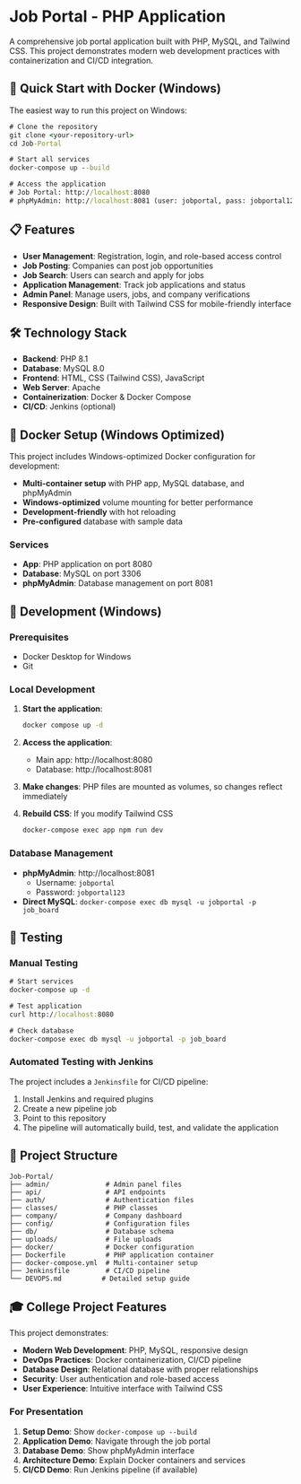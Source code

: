 # Job Portal - PHP Application

A comprehensive job portal application built with PHP, MySQL, and Tailwind CSS. This project demonstrates modern web development practices with containerization and CI/CD integration.

## 🚀 Quick Start with Docker (Windows)

The easiest way to run this project on Windows:

```cmd
# Clone the repository
git clone <your-repository-url>
cd Job-Portal

# Start all services
docker-compose up --build

# Access the application
# Job Portal: http://localhost:8080
# phpMyAdmin: http://localhost:8081 (user: jobportal, pass: jobportal123)
```

## 📋 Features

- **User Management**: Registration, login, and role-based access control
- **Job Posting**: Companies can post job opportunities
- **Job Search**: Users can search and apply for jobs
- **Application Management**: Track job applications and status
- **Admin Panel**: Manage users, jobs, and company verifications
- **Responsive Design**: Built with Tailwind CSS for mobile-friendly interface

## 🛠️ Technology Stack

- **Backend**: PHP 8.1
- **Database**: MySQL 8.0
- **Frontend**: HTML, CSS (Tailwind CSS), JavaScript
- **Web Server**: Apache
- **Containerization**: Docker & Docker Compose
- **CI/CD**: Jenkins (optional)

## 🐳 Docker Setup (Windows Optimized)

This project includes Windows-optimized Docker configuration for development:

- **Multi-container setup** with PHP app, MySQL database, and phpMyAdmin
- **Windows-optimized** volume mounting for better performance
- **Development-friendly** with hot reloading
- **Pre-configured** database with sample data

### Services

- **App**: PHP application on port 8080
- **Database**: MySQL on port 3306
- **phpMyAdmin**: Database management on port 8081

## 🔧 Development (Windows)

### Prerequisites

- Docker Desktop for Windows
- Git

### Local Development

1. **Start the application**:
   ```cmd
   docker compose up -d
   ```

2. **Access the application**:
   - Main app: http://localhost:8080
   - Database: http://localhost:8081

3. **Make changes**: PHP files are mounted as volumes, so changes reflect immediately

4. **Rebuild CSS**: If you modify Tailwind CSS
   ```cmd
   docker-compose exec app npm run dev
   ```

### Database Management

- **phpMyAdmin**: http://localhost:8081
  - Username: `jobportal`
  - Password: `jobportal123`
- **Direct MySQL**: `docker-compose exec db mysql -u jobportal -p job_board`

## 🧪 Testing

### Manual Testing

```cmd
# Start services
docker-compose up -d

# Test application
curl http://localhost:8080

# Check database
docker-compose exec db mysql -u jobportal -p job_board
```

### Automated Testing with Jenkins

The project includes a `Jenkinsfile` for CI/CD pipeline:

1. Install Jenkins and required plugins
2. Create a new pipeline job
3. Point to this repository
4. The pipeline will automatically build, test, and validate the application

## 📁 Project Structure

```
Job-Portal/
├── admin/              # Admin panel files
├── api/                # API endpoints
├── auth/               # Authentication files
├── classes/            # PHP classes
├── company/            # Company dashboard
├── config/             # Configuration files
├── db/                 # Database schema
├── uploads/            # File uploads
├── docker/             # Docker configuration
├── Dockerfile          # PHP application container
├── docker-compose.yml  # Multi-container setup
├── Jenkinsfile         # CI/CD pipeline
└── DEVOPS.md          # Detailed setup guide
```

## 🎓 College Project Features

This project demonstrates:

- **Modern Web Development**: PHP, MySQL, responsive design
- **DevOps Practices**: Docker containerization, CI/CD pipeline
- **Database Design**: Relational database with proper relationships
- **Security**: User authentication and role-based access
- **User Experience**: Intuitive interface with Tailwind CSS

### For Presentation

1. **Setup Demo**: Show `docker-compose up --build`
2. **Application Demo**: Navigate through the job portal
3. **Database Demo**: Show phpMyAdmin interface
4. **Architecture Demo**: Explain Docker containers and services
5. **CI/CD Demo**: Run Jenkins pipeline (if available)
